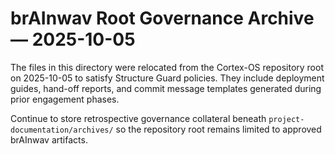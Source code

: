 # brAInwav Root Governance Archive — 2025-10-05

The files in this directory were relocated from the Cortex-OS repository root on 2025-10-05 to satisfy Structure Guard
policies. They include deployment guides, hand-off reports, and commit message templates generated during prior
engagement phases.

Continue to store retrospective governance collateral beneath `project-documentation/archives/` so the repository root
remains limited to approved brAInwav artifacts.

